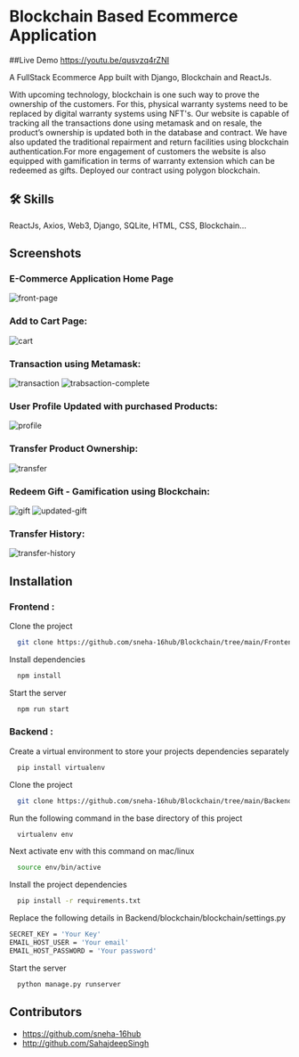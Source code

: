
# Blockchain Based Ecommerce Application

##Live Demo
https://youtu.be/qusvzq4rZNI


A FullStack Ecommerce App built with Django, Blockchain and ReactJs.

With upcoming technology, blockchain is one such way to prove the ownership of the customers.
For this, physical warranty systems need to be replaced by digital warranty systems using NFT's.
Our website is capable of tracking all the transactions done using metamask and 
on resale, the product’s ownership is updated both in the database and contract.
We have also updated the traditional repairment and return facilities using blockchain authentication.For more engagement of customers the website is also equipped with gamification in terms of warranty extension which can be redeemed as gifts.
Deployed our contract using polygon blockchain.







## 🛠 Skills
ReactJs, Axios, Web3, Django, SQLite, HTML, CSS, Blockchain...


## Screenshots
### E-Commerce Application Home Page
![front-page](https://user-images.githubusercontent.com/60435967/187740415-ec77d76a-9011-4841-b36c-8aece8dca27a.png)

### Add to Cart Page:
![cart](https://user-images.githubusercontent.com/60435967/187740441-5c1ec5c3-e4fb-4b50-8861-f4c27c60692b.png)


### Transaction using Metamask:
![transaction](https://user-images.githubusercontent.com/60435967/187740525-cff3731c-3c93-4014-a9c7-3ee753d63e05.png)
![trabsaction-complete](https://user-images.githubusercontent.com/60435967/187740532-94a4e57b-8d71-4f4b-96f5-33d7123edeba.png)


### User Profile Updated with purchased Products:
![profile](https://user-images.githubusercontent.com/60435967/187740543-4b8fc8da-13cb-437f-94d9-0444bb2f72c5.png)

### Transfer Product Ownership:
![transfer](https://user-images.githubusercontent.com/60435967/187740611-dac4f7a8-e46e-4c0e-a1a1-69fae6657515.png)

### Redeem Gift - Gamification using Blockchain:
![gift](https://user-images.githubusercontent.com/60435967/187740635-02d35a47-a0f7-46c2-b690-ac00cbcf60e4.png)
![updated-gift](https://user-images.githubusercontent.com/60435967/187740672-a952dc28-b27c-469e-b8eb-8503adbf1283.png)

### Transfer History:
![transfer-history](https://user-images.githubusercontent.com/60435967/187740690-185726c8-d8c1-4fca-a4e9-a0253529be7f.png)


## Installation
### Frontend :

Clone the project

```bash
  git clone https://github.com/sneha-16hub/Blockchain/tree/main/Frontend
```

Install dependencies

```bash
  npm install
```

Start the server

```bash
  npm run start
```
### Backend :


Create a virtual environment to store your projects dependencies separately

```bash
  pip install virtualenv
```
Clone the project

```bash
  git clone https://github.com/sneha-16hub/Blockchain/tree/main/Backend
```

Run the following command in the base directory of this project

```bash
  virtualenv env
```
Next activate env with this command on mac/linux

```bash
  source env/bin/active
```
Install the project dependencies
```bash
  pip install -r requirements.txt
```
Replace the following details in Backend/blockchain/blockchain/settings.py
```bash
SECRET_KEY = 'Your Key'
EMAIL_HOST_USER = 'Your email'
EMAIL_HOST_PASSWORD = 'Your password'
```
Start the server
```bash
  python manage.py runserver
```

## Contributors

* https://github.com/sneha-16hub
* http://github.com/SahajdeepSingh
